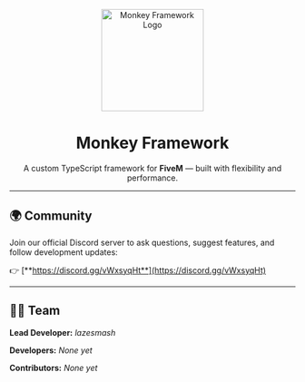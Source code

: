 <p align="center">
    <img src="https://raw.githubusercontent.com/monkeyframework/monkey-framework/refs/heads/main/logo.png" alt="Monkey Framework Logo" width="180">
</p>

<h1 align="center">Monkey Framework</h1>

<p align="center">
    A custom TypeScript framework for <strong>FiveM</strong> — built with flexibility and performance.
</p>

---

## 🌍 Community

Join our official Discord server to ask questions, suggest features, and follow development updates:

👉 [**https://discord.gg/vWxsyqHt**](https://discord.gg/vWxsyqHt)

---

## 👨‍💻 Team

**Lead Developer:** *lazesmash*

**Developers:** *None yet*

**Contributors:** *None yet*